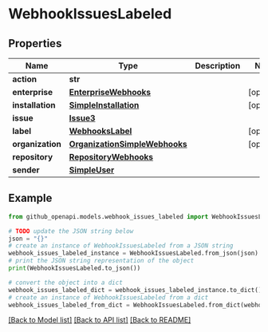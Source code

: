 # WebhookIssuesLabeled


## Properties

Name | Type | Description | Notes
------------ | ------------- | ------------- | -------------
**action** | **str** |  | 
**enterprise** | [**EnterpriseWebhooks**](EnterpriseWebhooks.md) |  | [optional] 
**installation** | [**SimpleInstallation**](SimpleInstallation.md) |  | [optional] 
**issue** | [**Issue3**](Issue3.md) |  | 
**label** | [**WebhooksLabel**](WebhooksLabel.md) |  | [optional] 
**organization** | [**OrganizationSimpleWebhooks**](OrganizationSimpleWebhooks.md) |  | [optional] 
**repository** | [**RepositoryWebhooks**](RepositoryWebhooks.md) |  | 
**sender** | [**SimpleUser**](SimpleUser.md) |  | 

## Example

```python
from github_openapi.models.webhook_issues_labeled import WebhookIssuesLabeled

# TODO update the JSON string below
json = "{}"
# create an instance of WebhookIssuesLabeled from a JSON string
webhook_issues_labeled_instance = WebhookIssuesLabeled.from_json(json)
# print the JSON string representation of the object
print(WebhookIssuesLabeled.to_json())

# convert the object into a dict
webhook_issues_labeled_dict = webhook_issues_labeled_instance.to_dict()
# create an instance of WebhookIssuesLabeled from a dict
webhook_issues_labeled_from_dict = WebhookIssuesLabeled.from_dict(webhook_issues_labeled_dict)
```
[[Back to Model list]](../README.md#documentation-for-models) [[Back to API list]](../README.md#documentation-for-api-endpoints) [[Back to README]](../README.md)


